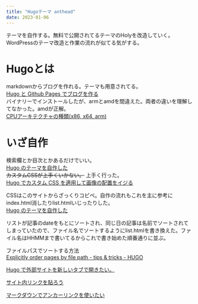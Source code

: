```yaml
---
title: "Hugoテーマ anthead"
date: 2023-01-06
---
```


テーマを自作する。無料で公開されてるテーマのHolyを改造していく。WordPressのテーマ改造と作業の流れが似てる気がする。  

# Hugoとは
markdownからブログを作れる。テーマも用意されてる。  
[Hugo と Github Pages でブログを作る](https://sat8bit.github.io/posts/hugo-with-github-pages/)  
バイナリーでインストールしたが、armとamdを間違えた。両者の違いを理解してなかった。amdが正解。  
[CPUアーキテクチャの種類(x86, x64, arm)](https://www.wakuwakubank.com/posts/809-it-cpu-x86-x64-arm/)  

# いざ自作
検索欄とか目次とかあるだけでいい。  
[Hugo のテーマを自作した](https://m1yam0t0.com/posts/2022/09/renew-hugo-theme/)  
~~カスタムCSSが上手くいかない。~~ 上手く行った。  
[Hugo でカスタム CSS を適用して画像の配置をイジる](https://mikan.github.io/2017/11/03/centering-figures-in-hugo/)  

CSSはこのサイトからざっくりコピペ。自作の流れもこれを主に参考にindex.html消したりlist.htmlいじったりした。  
[Hugo のテーマを自作した](https://m1yam0t0.com/posts/2022/09/renew-hugo-theme/)  

リストが記事のdateをもとにソートされ、同じ日の記事は名前でソートされてしまっていたので、ファイル名でソートするようにlist.htmlを書き換えた。ファイル名はHHMMまで書いてるからこれで書き始めた順番通りに並ぶ。  
  
ファイルパスでソートする方法  
[Explicitly order pages by file path - tips & tricks - HUGO](https://discourse.gohugo.io/t/explicitly-order-pages-by-file-path/18977/1)  

[Hugo で外部サイトを新しいタブで開きたい。](https://k-kaz-git.github.io/post/hugo-alink/)  

[サイト内リンクを貼ろう](https://hugo.nakaken88.com/use/internal-link/)

[マークダウンでアンカーリンクを使いたい](https://www.mitsumatado.com/zen/markdown2/)